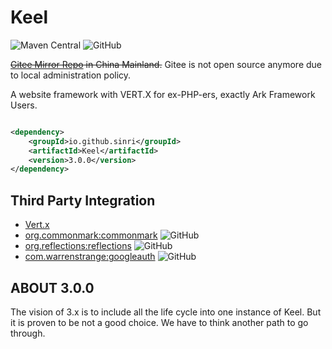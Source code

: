 # Keel

![Maven Central](https://img.shields.io/maven-central/v/io.github.sinri/Keel)
![GitHub](https://img.shields.io/github/license/sinri/Keel)

<del>[Gitee Mirror Repo](https://gitee.com/Sinri/Keel) in China Mainland.</del>
Gitee is not open source anymore due to local administration policy.

A website framework with VERT.X for ex-PHP-ers, exactly Ark Framework Users.

```xml

<dependency>
    <groupId>io.github.sinri</groupId>
    <artifactId>Keel</artifactId>
    <version>3.0.0</version>
</dependency>
```

## Third Party Integration

* [Vert.x](https://vertx.io)
* [org.commonmark:commonmark](https://github.com/commonmark/commonmark-java) ![GitHub](https://img.shields.io/github/license/commonmark/commonmark-java)
* [org.reflections:reflections](https://github.com/ronmamo/reflections) ![GitHub](https://img.shields.io/github/license/ronmamo/reflections)
* [com.warrenstrange:googleauth](https://github.com/wstrange/GoogleAuth) ![GitHub](https://img.shields.io/github/license/wstrange/GoogleAuth)

## ABOUT 3.0.0

The vision of 3.x is to include all the life cycle into one instance of Keel.
But it is proven to be not a good choice.
We have to think another path to go through.